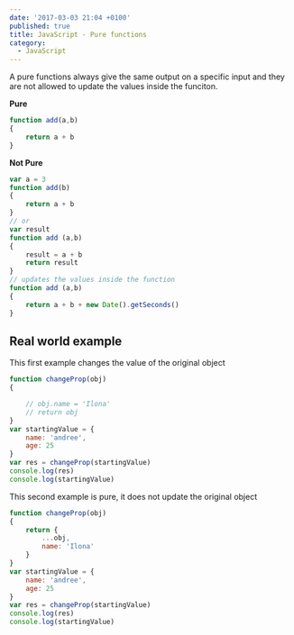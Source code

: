 ```yaml
---
date: '2017-03-03 21:04 +0100'
published: true
title: JavaScript - Pure functions
category:
  - JavaScript
---
```

A pure functions always give the same output on a specific input and they are not allowed to update the values inside the funciton.

**Pure**

```js
function add(a,b)
{
    return a + b
}
```

**Not Pure**

```js
var a = 3
function add(b)
{
    return a + b
}
// or
var result
function add (a,b)
{
    result = a + b
    return result
}
// updates the values inside the function
function add (a,b)
{
	return a + b + new Date().getSeconds()
}
```

## Real world example 

This first example changes the value of the original object

```js
function changeProp(obj)
{

    // obj.name = 'Ilona'
    // return obj
}
var startingValue = {
    name: 'andree',
    age: 25
}
var res = changeProp(startingValue)
console.log(res)
console.log(startingValue)
```

This second example is pure, it does not update the original object

```js
function changeProp(obj)
{
    return {
        ...obj,
        name: 'Ilona'
    }
}
var startingValue = {
    name: 'andree',
    age: 25
}
var res = changeProp(startingValue)
console.log(res)
console.log(startingValue)
```